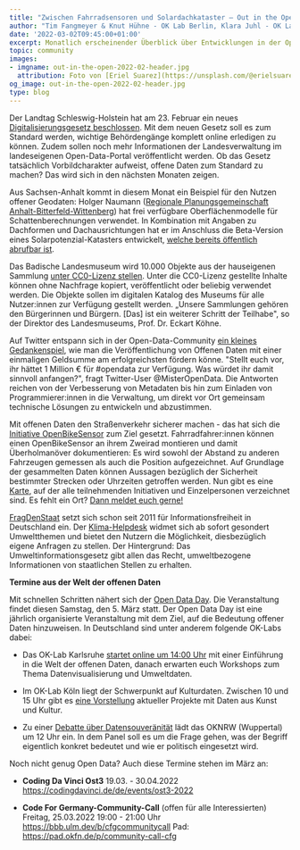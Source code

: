 ```yaml
---
title: "Zwischen Fahrradsensoren und Solardachkataster – Out in the Open Februar 2022"
author: "Tim Fangmeyer & Knut Hühne - OK Lab Berlin, Klara Juhl - OK Lab Osnabrück"
date: '2022-03-02T09:45:00+01:00'
excerpt: Monatlich erscheinender Überblick über Entwicklungen in der Open Data und Civic Tech Szene
topic: community
images:
- imgname: out-in-the-open-2022-02-header.jpg
  attribution: Foto von [Eriel Suarez](https://unsplash.com/@erielsuarez) auf [Unsplash](https://unsplash.com/photos/Rthm2XMBi4s)
og_image: out-in-the-open-2022-02-header.jpg
type: blog
---
```

Der Landtag Schleswig-Holstein hat am 23. Februar ein neues [Digitalisierungsgesetz beschlossen](https://www.schleswig-holstein.de/DE/Landesregierung/V/_startseite/Artikel2022/220221_digitalisierungsgesetz.html). Mit dem neuen Gesetz soll es zum Standard werden, wichtige Behördengänge komplett online erledigen zu können. Zudem sollen noch mehr Informationen der Landesverwaltung im landeseigenen Open-Data-Portal veröffentlicht werden. Ob das Gesetz tatsächlich Vorbildcharakter aufweist, offene Daten zum Standard zu machen? Das wird sich in den nächsten Monaten zeigen.

Aus Sachsen-Anhalt kommt in diesem Monat ein Beispiel für den Nutzen offener Geodaten: Holger Naumann ([Regionale Planungsgemeinschaft Anhalt-Bitterfeld-Wittenberg](https://www.planungsregion-abw.de/)) hat frei verfügbare Oberflächenmodelle für Schattenberechnungen verwendet. In Kombination mit Angaben zu Dachformen und Dachausrichtungen hat er im Anschluss die Beta-Version eines Solarpotenzial-Katasters entwickelt, [welche bereits öffentlich abrufbar ist](https://ris.planungsregion-abw.de/mapbender/application/pv_dachflaechenpot_rpg_abw). 

Das Badische Landesmuseum wird 10.000 Objekte aus der hauseigenen Sammlung [unter CC0-Lizenz stellen](https://twitter.com/BLM_Karlsruhe/status/1493978681898897413?t=rAOzYC6MqhhL-kxnVxgZaw&s=19). Unter die CC0-Lizenz gestellte Inhalte können ohne Nachfrage kopiert, veröffentlicht oder beliebig verwendet werden. Die Objekte sollen im digitalen Katalog des Museums für alle Nutzer:innen zur Verfügung gestellt werden. „Unsere Sammlungen gehören den Bürgerinnen und Bürgern. [Das] ist ein weiterer Schritt der Teilhabe", so der Direktor des Landesmuseums, Prof. Dr. Eckart Köhne.

Auf Twitter entspann sich in der Open-Data-Community [ein kleines Gedankenspiel](https://twitter.com/MisterOpenData/status/1495731283539935246?t=UKDvMjZbXoo6ENgRjlYEZg&s=19), wie man die Veröffentlichung von Offenen Daten mit einer einmaligen Geldsumme am erfolgreichsten fördern könne. "Stellt euch vor, ihr hättet 1 Million € für #opendata zur Verfügung. Was würdet ihr damit sinnvoll anfangen?", fragt Twitter-User @MisterOpenData. Die Antworten reichen von der Verbesserung von Metadaten bis hin zum Einladen von Programmierer:innen in die Verwaltung, um direkt vor Ort gemeinsam technische Lösungen zu entwickeln und abzustimmen.

Mit offenen Daten den Straßenverkehr sicherer machen - das hat sich die [Initiative OpenBikeSensor](https://www.openbikesensor.org/) zum Ziel gesetzt. Fahrradfahrer:innen können einen OpenBikeSensor an ihrem Zweirad montieren und damit Überholmanöver dokumentieren: Es wird sowohl der Abstand zu anderen Fahrzeugen gemessen als auch die Position aufgezeichnet. Auf Grundlage der gesammelten Daten können Aussagen bezüglich der Sicherheit bestimmter Strecken oder Uhrzeiten getroffen werden. Nun gibt es eine [Karte](https://www.openbikesensor.org/map/), auf der alle teilnehmenden Initiativen und Einzelpersonen verzeichnet sind. Es fehlt ein Ort? [Dann meldet euch gerne!](https://forum.openbikesensor.org/t/karte-der-lokalinitiativen-und-nutzer/389)

[FragDenStaat](https://fragdenstaat.de/) setzt sich schon seit 2011 für Informationsfreiheit in Deutschland ein. Der [Klima-Helpdesk](https://fragdenstaat.de/aktionen/klima-helpdesk/) widmet sich ab sofort gesondert Umweltthemen und bietet den Nutzern die Möglichkeit, diesbezüglich eigene Anfragen zu stellen. Der Hintergrund: Das Umweltinformationsgesetz gibt allen das Recht, umweltbezogene Informationen von staatlichen Stellen zu erhalten.

**Termine aus der Welt der offenen Daten**

Mit schnellen Schritten nähert sich der [Open Data Day](https://opendataday.org/de/). Die Veranstaltung findet diesen Samstag, den 5. März statt. Der Open Data Day ist eine jährlich organisierte Veranstaltung mit dem Ziel, auf die Bedeutung offener Daten hinzuweisen. In Deutschland sind unter anderem folgende OK-Labs dabei:

* Das OK-Lab Karlsruhe [startet online um 14:00 Uhr](https://ok-lab-karlsruhe.de/projekte/odd22/) mit einer Einführung in die Welt der offenen Daten, danach erwarten euch Workshops zum Thema Datenvisualisierung und Umweltdaten.

* Im OK-Lab Köln liegt der Schwerpunkt auf Kulturdaten. Zwischen 10 und 15 Uhr gibt es [eine Vorstellung](https://offenedaten-koeln.de/blog/open-data-day-k%C3%B6ln-2022-samstag-5-m%C3%A4rz-2022-1000-bis-1500-uhr) aktueller Projekte mit Daten aus Kunst und Kultur.

* Zu einer [Debatte über Datensouveränität](https://oknrw.de/veranstaltungen/offene-kommunen-nrw-2022-opendataday/) lädt das OKNRW (Wuppertal) um 12 Uhr ein. In dem Panel soll es um die Frage gehen, was der Begriff eigentlich konkret bedeutet und wie er politisch eingesetzt wird.

Noch nicht genug Open Data? Auch diese Termine stehen im März an:

* **Coding Da Vinci Ost3**
19.03. - 30.04.2022
https://codingdavinci.de/de/events/ost3-2022

* **Code For Germany-Community-Call** (offen für alle Interessierten)
Freitag, 25.03.2022 19:00 - 21:00 Uhr
https://bbb.ulm.dev/b/cfgcommunitycall
Pad: https://pad.okfn.de/p/community-call-cfg
